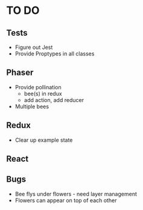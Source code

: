 # TO DO

## Tests

-   Figure out Jest
-   Provide Proptypes in all classes

## Phaser

-   Provide pollination
    -   bee(s) in redux
    -   add action, add reducer
-   Multiple bees

## Redux

-   Clear up example state

## React

## Bugs

-   Bee flys under flowers - need layer management
-   Flowers can appear on top of each other
